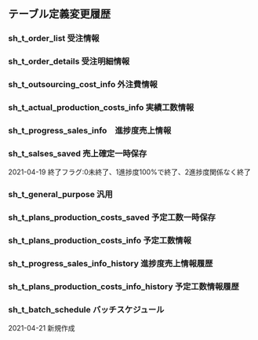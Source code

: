 ## テーブル定義変更履歴



### sh_t_order_list 受注情報





### sh_t_order_details 受注明細情報





### sh_t_outsourcing_cost_info 外注費情報





### sh_t_actual_production_costs_info 実績工数情報





### sh_t_progress_sales_info　進捗度売上情報





### sh_t_salses_saved 売上確定一時保存

2021-04-19 終了フラグ:0未終了、1進捗度100%で終了、2進捗度関係なく終了



### sh_t_general_purpose 汎用





### sh_t_plans_production_costs_saved 予定工数一時保存





### sh_t_plans_production_costs_info 予定工数情報





### sh_t_progress_sales_info_history 進捗度売上情報履歴





### sh_t_plans_production_costs_info_history 予定工数情報履歴





### sh_t_batch_schedule バッチスケジュール

2021-04-21 新規作成

